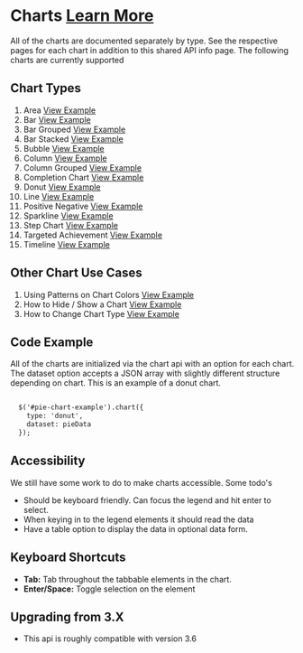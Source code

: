 
# Charts [Learn More](#)

All of the charts are documented separately by type. See the respective pages for each chart in addition to this shared API info page. The following charts are currently supported

## Chart Types

1. Area [View Example]( ../components/area)
2. Bar [View Example]( ../components/bar)
3. Bar Grouped [View Example]( ../components/bar-grouped)
4. Bar Stacked [View Example]( ../components/bar-stacked)
5. Bubble [View Example]( ../components/bubble)
6. Column [View Example]( ../components/column)
7. Column Grouped [View Example]( ../components/column-grouped)
8. Completion Chart [View Example]( ../components/completion-chart)
9. Donut [View Example]( ../components/donut)
10. Line [View Example]( ../components/line)
11. Positive Negative [View Example]( ../components/positive-negative)
12. Sparkline [View Example]( ../components/sparkline)
13. Step Chart [View Example]( ../components/step-chart)
14. Targeted Achievement [View Example]( ../components/targeted-achievement)
15. Timeline [View Example]( ../components/timeline)

## Other Chart Use Cases

1. Using Patterns on Chart Colors [View Example]( ../components/charts/example-chart-patterns.html)
2. How to Hide / Show a Chart [View Example]( ../components/charts/example-hide-show.html)
3. How to Change Chart Type [View Example]( ../components/charts/example-change-type.html	)

## Code Example

All of the charts are initialized via the chart api with an option for each chart. The dataset option accepts a JSON array with slightly different structure depending on chart. This is an example of a donut chart.

```html

  $('#pie-chart-example').chart({
    type: 'donut',
    dataset: pieData
  });

```

## Accessibility

We still have some work to do to make charts accessible. Some todo's

- Should be keyboard friendly. Can focus the legend and hit enter to select.
- When keying in to the legend elements it should read the data
- Have a table option to display the data in optional data form.

## Keyboard Shortcuts

-   **Tab:** Tab throughout the tabbable elements in the chart.
-   **Enter/Space:** Toggle selection on the element

## Upgrading from 3.X

-   This api is roughly compatible with version 3.6
